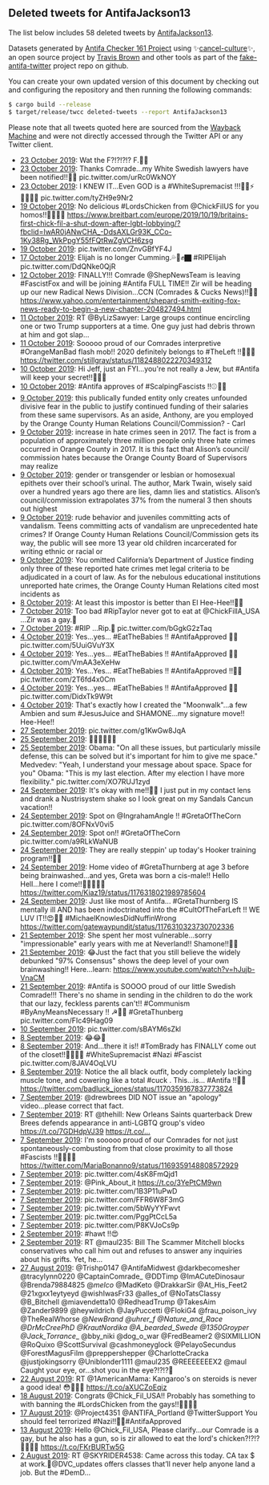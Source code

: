 ## Deleted tweets for AntifaJackson13

The list below includes 58 deleted tweets by
[AntifaJackson13](https://twitter.com/AntifaJackson13).



Datasets generated by [Antifa Checker 161 Project](https://twitter.com/antifacheck161) using ✨[cancel-culture](https://github.com/travisbrown/cancel-culture)✨, an open source project by 
[Travis Brown](https://twitter.com/travisbrown) and other tools as part of the 
[fake-antifa-twitter](https://github.com/antifacheck161/fake-antifa-twitter) project repo on github.

You can create your own updated version of this document by checking out and configuring the
repository and then running the following commands:

```bash
$ cargo build --release
$ target/release/twcc deleted-tweets --report AntifaJackson13
```

Please note that all tweets quoted here are sourced from the
[Wayback Machine](https://web.archive.org) and were not directly accessed through the Twitter API or
any Twitter client.

* [23 October 2019](https://web.archive.org/web/20191023155118/https://twitter.com/AntifaJackson13/status/1187026029237288966): Wat the F?!?!?!? F.✊🏿 <!--1187026029237288966-->
* [23 October 2019](https://web.archive.org/web/20191023080158/https://twitter.com/AntifaJackson13/status/1186798980694327298): Thanks Comrade...my White Swedish lawyers have been notified!!✊🏿 pic.twitter.com/urRc0WkNOY <!--1186798980694327298-->
* [23 October 2019](https://web.archive.org/web/20191023012122/https://twitter.com/AntifaJackson13/status/1186798321706270720): I KNEW IT...Even GOD is a  #WhiteSupremacist !!!👌🏻⚡️🙌🏻✊🏿 pic.twitter.com/tyZH9e9Nr2 <!--1186798321706270720-->
* [19 October 2019](https://web.archive.org/web/20191020042715/https://twitter.com/AntifaJackson13/status/1185616639259238407): No delicious  #LordsChicken  from  @ChickFiIUS  for you homos!!🏳️‍🌈🚫🐔 https://www.breitbart.com/europe/2019/10/19/britains-first-chick-fil-a-shut-down-after-lgbt-lobbying/?fbclid=IwAR0jANwCHA_-DdsAXLGr93K_CCo-1Ky38Rg_WkPpgY55fFQtRwZgVCH6zsg <!--1185616639259238407-->
* [19 October 2019](https://web.archive.org/web/20191019183835/https://twitter.com/AntifaJackson13/status/1185616144155021312): pic.twitter.com/ZnvGBfYF4J <!--1185616144155021312-->
* [17 October 2019](https://web.archive.org/web/20191017140452/https://twitter.com/AntifaJackson13/status/1184829712360591362): Elijah is no longer Cumming.💦🚫✊🏿 #RIPElijah  pic.twitter.com/DdQNke0QjR <!--1184829712360591362-->
* [12 October 2019](https://web.archive.org/web/20191012004939/https://twitter.com/AntifaJackson13/status/1182817817814417408): FINALLY!!! Comrade  @ShepNewsTeam  is leaving  #FascistFox  and will be joining  #Antifa  FULL TIME!! Zir will be heading up our new Radical News Division...CCN (Comrades & Cucks News)!!✊🏿 https://www.yahoo.com/entertainment/shepard-smith-exiting-fox-news-ready-to-begin-a-new-chapter-204827494.html <!--1182817817814417408-->
* [11 October 2019](https://web.archive.org/web/20191011034111/https://twitter.com/AntifaJackson13/status/1182501372454817794): RT @ByLizSawyer: Large groups continue encircling one or two Trump supporters at a time. One guy just had debris thrown at him and got slap… <!--1182501372454817794-->
* [11 October 2019](https://web.archive.org/web/20191011063053/https://twitter.com/AntifaJackson13/status/1182496788495790081): Sooooo proud of our Comrades interpretive  #OrangeManBad  flash mob!! 2020 definitely belongs to  #TheLeft !!✊🏿🤪 https://twitter.com/stillgray/status/1182488022270349312 <!--1182496788495790081-->
* [10 October 2019](https://web.archive.org/web/20191010053552/https://twitter.com/AntifaJackson13/status/1182164947796512769): Hi Jeff, just an FYI...you're not really a Jew, but  #Antifa  will keep your secret!!🤫✊🏿 <!--1182164947796512769-->
* [10 October 2019](https://web.archive.org/web/20191010052217/https://twitter.com/AntifaJackson13/status/1182164083056902144): #Antifa  approves of  #ScalpingFascists !!⚾️✊🏿 <!--1182164083056902144-->
* [ 9 October 2019](https://web.archive.org/web/20191009191529/https://twitter.com/AntifaJackson13/status/1182008481961799681): this publically funded entity only creates unfounded divisive fear in the public to justify continued funding of their salaries from these same supervisors. As an aside, Anthony, are you employed by the Orange County Human Relations Council/Commission? - Carl <!--1182008754386030593-->
* [ 9 October 2019](https://web.archive.org/web/20191009191529/https://twitter.com/AntifaJackson13/status/1182008481961799681): increase in hate crimes seen in 2017. The fact is from a population of approximately three million people only three hate crimes occurred in Orange County in 2017. It is this fact that Alison’s council/ commission hates because the Orange County Board of Supervisors may realize <!--1182008662023233536-->
* [ 9 October 2019](https://web.archive.org/web/20191009191529/https://twitter.com/AntifaJackson13/status/1182008481961799681): gender or transgender or lesbian or homosexual epithets over their school’s urinal. The author, Mark Twain, wisely said over a hundred years ago there are lies, damn lies and statistics. Alison’s council/commission extrapolates 37% from the numeral 3 then shouts out highest <!--1182008574462976000-->
* [ 9 October 2019](https://web.archive.org/web/20191009191529/https://twitter.com/AntifaJackson13/status/1182008481961799681): rude behavior and juveniles committing acts of vandalism. Teens committing acts of vandalism are unprecedented hate crimes? If Orange County Human Relations Council/Commission gets its way, the public will see more 13 year old children incarcerated for writing ethnic or racial or <!--1182008481961799681-->
* [ 9 October 2019](https://web.archive.org/web/20191009190700/https://twitter.com/AntifaJackson13/status/1182008422004166661): You omitted California’s Department of Justice finding only three of these reported hate crimes met legal criteria to be adjudicated in a court of law. As for the nebulous educational institutions unreported hate crimes, the Orange County Human Relations cited most incidents as <!--1182008422004166661-->
* [ 8 October 2019](https://web.archive.org/web/20191008064745/https://twitter.com/AntifaJackson13/status/1181459097792602112): At least this impostor is better than El Hee-Hee!!✊🏿 <!--1181459097792602112-->
* [ 7 October 2019](https://web.archive.org/web/20191007002616/https://twitter.com/AntifaJackson13/status/1180999237808447488): Too bad  #RipTaylor  never got to eat at  @ChickFillA_USA ...Zir was a gay.🤫 <!--1181000322992332800-->
* [ 7 October 2019](https://web.archive.org/web/20191007002616/https://twitter.com/AntifaJackson13/status/1180999237808447488): #RIP ...Rip.🎉 pic.twitter.com/bGgkG2zTaq <!--1180999237808447488-->
* [ 4 October 2019](https://web.archive.org/web/20191004053245/https://twitter.com/AntifaJackson13/status/1179989572194725888): Yes...yes... #EatTheBabies !!  #AntifaApproved ✊🏿 pic.twitter.com/5UuiGVuY3X <!--1179989572194725888-->
* [ 4 October 2019](https://web.archive.org/web/20191004051644/https://twitter.com/AntifaJackson13/status/1179987252400705536): Yes...yes... #EatTheBabies !!  #AntifaApproved ✊🏿 pic.twitter.com/VmAA3eXeHw <!--1179987252400705536-->
* [ 4 October 2019](https://web.archive.org/web/20191004052013/https://twitter.com/AntifaJackson13/status/1179986436218425344): Yes...Yes... #EatTheBabies !!  #AntifaApproved !!✊🏿 pic.twitter.com/2T6fd4x0Cm <!--1179986436218425344-->
* [ 4 October 2019](https://web.archive.org/web/20191004050617/https://twitter.com/AntifaJackson13/status/1179985616534007810): Yes...yes... #EatTheBabies !!  #AntifaApproved ✊🏿 pic.twitter.com/DidxTk9W9t <!--1179985616534007810-->
* [ 4 October 2019](https://web.archive.org/web/20191004042601/https://twitter.com/AntifaJackson13/status/1179973930754265090): That's exactly how I created the "Moonwalk"...a few Ambien and sum  #JesusJuice  and SHAMONE...my signature move!! Hee-Hee!! <!--1179973930754265090-->
* [27 September 2019](https://web.archive.org/web/20190927032512/https://twitter.com/AntifaJackson13/status/1177418661549621248): pic.twitter.com/g1KwGw8JqA <!--1177418661549621248-->
* [25 September 2019](https://web.archive.org/web/20190925170853/https://twitter.com/AntifaJackson13/status/1176902774270787584): ✊🏿✊🏿✊🏿 <!--1176902774270787584-->
* [25 September 2019](https://web.archive.org/web/20190925163112/https://twitter.com/AntifaJackson13/status/1176896078483820546): Obama: "On all these issues, but particularly missile defense, this can be solved but it's important for him to give me space." Medvedev: "Yeah, I understand your message about space. Space for you" Obama: "This is my last election. After my election I have more flexibility." pic.twitter.com/XO7RUJ1zyd <!--1176896078483820546-->
* [24 September 2019](https://web.archive.org/web/20190924151718/https://twitter.com/AntifaJackson13/status/1176506387636948993): It's okay with me!!👌🏻 I just put in my contact lens and drank a Nustrisystem shake so I look great on my Sandals Cancun vacation!! <!--1176506387636948993-->
* [24 September 2019](https://web.archive.org/web/20190924151622/https://twitter.com/AntifaJackson13/status/1176505522008150017): Spot on  @IngrahamAngle !!  #GretaOfTheCorn  pic.twitter.com/8OFNxV0vi5 <!--1176505522008150017-->
* [24 September 2019](https://web.archive.org/web/20190924150216/https://twitter.com/AntifaJackson13/status/1176505119816335360): Spot on!!  #GretaOfTheCorn  pic.twitter.com/a9RLkWaNUB <!--1176505119816335360-->
* [24 September 2019](https://web.archive.org/web/20190924150143/https://twitter.com/AntifaJackson13/status/1176502750588203009): They are really steppin' up today's Hooker training program!!✊🏿 <!--1176502750588203009-->
* [24 September 2019](https://web.archive.org/web/20190924153449/https://twitter.com/AntifaJackson13/status/1176502291899117568): Home video of  #GretaThurnberg  at age 3 before being brainwashed...and yes, Greta was born a cis-male!!   Hello Hell...here I come!!🤘🏿🔥✊🏿 https://twitter.com/Kiaz19/status/1176318021989785604 <!--1176502291899117568-->
* [24 September 2019](https://web.archive.org/web/20190924145209/https://twitter.com/AntifaJackson13/status/1176501110699216897): Just like most of Antifa... #GretaThurnberg  IS mentally ill AND has been indoctrinated into the  #CultOfTheFarLeft !!  WE LUV IT!!😍✊🏿  #MichaelKnowlesDidNuffinWrong  https://twitter.com/gatewaypundit/status/1176310323730702336 <!--1176501110699216897-->
* [21 September 2019](https://web.archive.org/web/20190921162525/https://twitter.com/AntifaJackson13/status/1175419224925147137): She spent her most vulnerable...sorry "impressionable" early years with me at Neverland!! Shamone!!✊🏿 <!--1175438157128486913-->
* [21 September 2019](https://web.archive.org/web/20190921164817/https://twitter.com/AntifaJackson13/status/1175421396555448322): 😂Just the fact that you still believe the widely debunked "97% Consensus" shows the deep level of your own brainwashing!! Here...learn: https://www.youtube.com/watch?v=hJujb-VnaCM <!--1175421396555448322-->
* [21 September 2019](https://web.archive.org/web/20190921162525/https://twitter.com/AntifaJackson13/status/1175419224925147137): #Antifa  is SOOOO proud of our little Swedish Comrade!!! There's no shame in sending in the children to do the work that our lazy, feckless parents can't!!  #Communism   #ByAnyMeansNecessary !! ☭✊🏿 #GretaThunberg  pic.twitter.com/FIc49Hag09 <!--1175419224925147137-->
* [10 September 2019](https://web.archive.org/web/20190925200627/https://twitter.com/AntifaJackson13/status/1171287984403935233): pic.twitter.com/sBAYM6sZkl <!--1171287984403935233-->
* [ 8 September 2019](https://web.archive.org/web/20190923232732/https://twitter.com/AntifaJackson13/status/1170724202271260672): 😂😂🤣 <!--1170724202271260672-->
* [ 8 September 2019](https://web.archive.org/web/20190923230142/https://twitter.com/AntifaJackson13/status/1170722632422944770): And...there it is!!  #TomBrady  has FINALLY come out of the closet!!👌🏻👌🏻  #WhiteSupremacist   #Nazi   #Fascist  pic.twitter.com/8JAV4OqLVU <!--1170722632422944770-->
* [ 8 September 2019](https://web.archive.org/web/20190923050118/https://twitter.com/AntifaJackson13/status/1170547291104526336): Notice the all black outfit, body completely lacking muscle tone, and cowering like a total  #cuck .  This...is... #Antifa !!✊🏿 https://twitter.com/badluck_jones/status/1170359167837773824 <!--1170547291104526336-->
* [ 7 September 2019](https://web.archive.org/web/20190922200101/https://twitter.com/AntifaJackson13/status/1170380153790222336): @drewbrees  DID NOT issue an "apology" video...please correct that fact. <!--1170380153790222336-->
* [ 7 September 2019](https://web.archive.org/web/20190907061202/https://twitter.com/AntifaJackson13/status/1170218147674148864): RT @thehill: New Orleans Saints quarterback Drew Brees defends appearance in anti-LGBTQ group's video https://t.co/7GDHdpVJ39 https://t.co/… <!--1170218147674148864-->
* [ 7 September 2019](https://web.archive.org/web/20190922030436/https://twitter.com/AntifaJackson13/status/1170198079036776448): I'm sooooo proud of our Comrades for not just spontaneously-combusting from that close proximity to all those  #Fascists !!🤯💥✊🏿 https://twitter.com/MariaBonanno9/status/1169359148808572929 <!--1170198079036776448-->
* [ 7 September 2019](https://web.archive.org/web/20190922025009/https://twitter.com/AntifaJackson13/status/1170196153624748037): pic.twitter.com/4sK8FmQjd1 <!--1170196153624748037-->
* [ 7 September 2019](https://web.archive.org/web/20190907044359/https://twitter.com/AntifaJackson13/status/1170195989166116864): @Pink_About_it https://t.co/3YePtCM9wn <!--1170195989166116864-->
* [ 7 September 2019](https://web.archive.org/web/20190922025400/https://twitter.com/AntifaJackson13/status/1170195656289312768): pic.twitter.com/1B3P11uPwD <!--1170195656289312768-->
* [ 7 September 2019](https://web.archive.org/web/20190922025334/https://twitter.com/AntifaJackson13/status/1170195537791868928): pic.twitter.com/FFR6W8F3mG <!--1170195537791868928-->
* [ 7 September 2019](https://web.archive.org/web/20190922025855/https://twitter.com/AntifaJackson13/status/1170195237907529728): pic.twitter.com/5bWyYYFwvt <!--1170195237907529728-->
* [ 7 September 2019](https://web.archive.org/web/20190922030054/https://twitter.com/AntifaJackson13/status/1170195059884482560): pic.twitter.com/PggPtCcL5a <!--1170195059884482560-->
* [ 7 September 2019](https://web.archive.org/web/20190922025259/https://twitter.com/AntifaJackson13/status/1170194873971961856): pic.twitter.com/P8KVJoCs9p <!--1170194873971961856-->
* [ 2 September 2019](https://web.archive.org/web/20190911153231/https://twitter.com/AntifaJackson13/status/1168563660366602242): #hawt !!😍 <!--1168563660366602242-->
* [ 2 September 2019](https://web.archive.org/web/20190902163711/https://twitter.com/AntifaJackson13/status/1168563532478050305): RT @maul235: Bill The Scammer Mitchell blocks conservatives who call him out and refuses to answer any inquiries about his grifts. Yet, he… <!--1168563532478050305-->
* [27 August 2019](https://web.archive.org/web/20190827004815/https://twitter.com/AntifaJackson13/status/1166150398391902208): @Trishp0147 @AntifaMidwest @darkbecomesher @tracylynn0220 @CaptainComrade_ @DDTimp @ImACuteDinosaur @Brenda79884825 @_melco_ @MadKeto @DrakkarSir @At_His_Feet2 @21xgxx1eytyeyd @wishIwasFr33 @alles_of @NoTatsClassy @B_Bitchell @miavendetta10 @RedheadTrump @TakesAim @Zander9899 @heywildrich @JayPuccetti @FlokiG4 @frau_poison_ivy @TheRealWhorse @_NewBrand @uhrer_f @Nature_and_Race @DrMcCreePhD @KrautNordika @A_bearded_Swede @1350Groyper @Jack_Torrance__ @bby_niki @dog_o_war @FredBeamer2 @SlXMILLlON @RoQuixo @ScottSurvival @cashmoneyglock @PelayoSecundus @ForestMagusFilm @preppershepper @CharlotteCracka @justjokingsorry @Uniblonder1111 @maul235 @REEEEEEEX2 @maul Caught your eye, or...shot you in the eye?!?!?👀 <!--1166150398391902208-->
* [22 August 2019](https://web.archive.org/web/20190822041116/https://twitter.com/AntifaJackson13/status/1164389549893570560): RT @1AmericanMama: Kangaroo's on steroids is never a good idea! 😳🤣👊🦘 https://t.co/aXUCZoEqiz <!--1164389549893570560-->
* [18 August 2019](https://web.archive.org/web/20190818181841/https://twitter.com/AntifaJackson13/status/1163153257813827584): Congrats @Chick_Fil_USA!! Probably has something to with banning the #LordsChicken from the gays!!🐔🚫🏳️‍🌈 <!--1163153257813827584-->
* [17 August 2019](https://web.archive.org/web/20190817210100/https://twitter.com/AntifaJackson13/status/1162831718279049216): @Project4351 @ANTIFA_Portland @TwitterSupport You should feel terrorized #Nazi!!✊🏿#AntifaApproved <!--1162831718279049216-->
* [13 August 2019](https://web.archive.org/web/20190813154933/https://twitter.com/AntifaJackson13/status/1161303787832664066): Hello @Chick_Fil_USA, Please clarify...our Comrade is a gay, but he also has a gun, so is zir allowed to eat the lord's chicken?!?!?🏳️‍🌈🚫🐔 https://t.co/FKrBURTw5G <!--1161303787832664066-->
* [ 2 August 2019](https://web.archive.org/web/20190802055436/https://twitter.com/AntifaJackson13/status/1157167797249515523): RT @SKYRIDER4538: Came across this today. CA tax $ at work.🤣@DVC_updates offers classes that’ll never help anyone land a job. But the #DemD… <!--1157167797249515523-->
